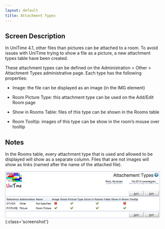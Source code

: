```yaml
---
layout: default
title: Attachment Types
---
```



## Screen Description


 In UniTime 4.1, other files than pictures can be attached to a room. To avoid issues with UniTime trying to show a file as a picture, a new attachment types table have been created.


 These attachment types can be defined on the Administration > Other > Attachment Types administrative page. Each type has the following properties:

* Image: the file can be displayed as an image (in the IMG element)

* Room Picture Type: this attachment type can be used on the Add/Edit Room page

* Show in Rooms Table: files of this type can be shown in the Rooms table

* Room Tooltip: images of this type can be show in the room’s mouse over tooltip

## Notes


 In the Rooms table, every attachment type that is used and allowed to be displayed will show as a separate column. Files that are not images will show as links (named after the name of the attached file).


![Attachment Types](images/attachment-types-1.png){:class='screenshot'}
